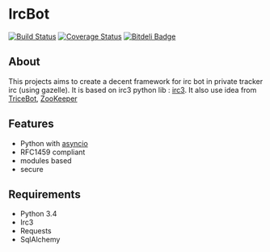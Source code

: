 IrcBot
======

[![Build Status](https://travis-ci.org/salas106/irc-ltl-framework.svg)](https://travis-ci.org/salas106/irc-ltl-framework)
[![Coverage Status](https://coveralls.io/repos/salas106/irc-ltl-framework/badge.png)](https://coveralls.io/r/salas106/irc-ltl-framework)
[![Bitdeli Badge](https://d2weczhvl823v0.cloudfront.net/salas106/irc-ltl-framework/trend.png)](https://bitdeli.com/free "Bitdeli Badge")

About
-----

This projects aims to create a decent framework for irc bot in private tracker irc (using gazelle).
It is based on irc3 python lib : [irc3](https://github.com/gawel/irc3/).
It also use idea from [TriceBot](https://github.com/adamus1red/TriceBot), [ZooKeeper](https://github.com/phracker/zookeeper)

Features
--------

* Python with [asyncio](https://docs.python.org/3/library/asyncio.html)
* RFC1459 compliant
* modules based
* secure

Requirements
------------

* Python 3.4
* Irc3
* Requests
* SqlAlchemy

